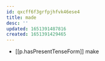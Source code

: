 ```yaml
---
id: qxcff6f3grfpjhfvk46ese4
title: made
desc: ''
updated: 1651391487816
created: 1651391429465
---
```



- [[p.hasPresentTenseForm]] make